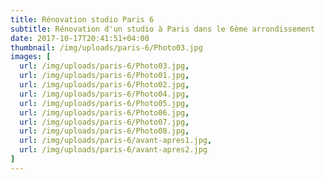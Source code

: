 ```yaml
---
title: Rénovation studio Paris 6
subtitle: Rénovation d'un studio à Paris dans le 6ème arrondissement
date: 2017-10-17T20:41:51+04:00
thumbnail: /img/uploads/paris-6/Photo03.jpg
images: [
  url: /img/uploads/paris-6/Photo03.jpg,
  url: /img/uploads/paris-6/Photo01.jpg,
  url: /img/uploads/paris-6/Photo02.jpg,
  url: /img/uploads/paris-6/Photo04.jpg,
  url: /img/uploads/paris-6/Photo05.jpg,
  url: /img/uploads/paris-6/Photo06.jpg,
  url: /img/uploads/paris-6/Photo07.jpg,
  url: /img/uploads/paris-6/Photo08.jpg,
  url: /img/uploads/paris-6/avant-apres1.jpg,
  url: /img/uploads/paris-6/avant-apres2.jpg
]
---
```

